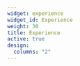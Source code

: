 ```yaml
---
widget: experience
widget_id: Experience
weight: 30
title: Experience
active: true
design:
  columns: "2"
---
```

